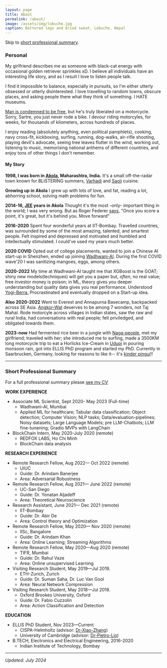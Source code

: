 ```yaml
---
layout: page
title: About
permalink: /about/
image: /assets/img/lobuche.jpg
caption: Battered legs and dried sweat. Lobuche, Nepal
---
```


Skip to [short professional summary](#prof).

### Personal
My girlfriend describes me as someone with black-cat energy with occasional golden retriever sprinkles xD.
I believe all individuals have an interesting life story, and as I result I love to listen people talk.

I find it impossible to balance, especially in pursuits, so I'm either utterly obsessed or utterly disinterested. I love travelling to random towns, obscure places, and asking people there what they think of something. I HATE museums. 

[Man is condemned to be free](https://www.goodreads.com/quotes/148810-man-is-condemned-to-be-free-condemned-because-he-did#:~:text=man%20is%20condemned%20to%20be%20free), but he's truly liberated on a motorcycle. Sorry, Sartre, you just never rode a bike. I devour
riding motorcyles, for weeks, for thousands of kilometers, across hundreds of places.

I enjoy reading (absolutely anything, even political pamphlets), cooking, navy cross-fit, kickboxing, surfing, running, dog-walks,
air-rifle shooting, playing devil's advocate, seeing tree leaves flutter in the wind, working out, listening to music, memorising national anthems of different countries, and enjoy tons of other things I don't remember.

#### My Story

**1998, I was born in [Akola](https://en.wikipedia.org/wiki/Akola), Maharashtra, India.** It's a small off-the-radar town known for BLISTERING summers, [Varhadi](https://hogr.app/blog/regional-cuisines-of-maharashtra/) and [Saoji](https://hogr.app/blog/regional-cuisines-of-maharashtra/) cuisine.

**Growing up in Akola** I grew up with lots of love, and fat, reading a lot, abhorring school, solving math problems for fun.

**2014-16, [JEE](https://en.wikipedia.org/wiki/Joint_Entrance_Examination_%E2%80%93_Advanced) years in Akola** Thought it's the most -only- important thing in the world; I was very wrong. But as Roger Federer [says](https://home.dartmouth.edu/news/2024/06/2024-commencement-address-roger-federer#:~:text=When%20you%E2%80%99re%20playing,clarity%20and%20focus.), "Once you score a point, it's great, but it's behind you. Move forward"

**2016-2020** Spent four wonderful years at IIT-Bombay. Travelled countries, was surrounded by some of the most amazing, talented, and smartest people. Felt inspired and depressed and motivated and humbled and intellectually stimulated. I could've used my years much better.

**2020 COVID** Opted out of college placements, wanted to join a Chinese AI start-up in Shenzhen, ended up joining [Wadhwani-AI](https://www.wadhwaniai.org/). During the first COVID wave'20 I was sanitizing mangoes, eggs, among others.

**2020-2022** My time at Wadhwani-AI taught me that XGBoost is the GOAT; shiny new models(techniques) will get you a paper but, *often*, no real value; free investor money is poison; in ML, theory gives you deeper understanding but quality data gives you real performance. Understood [Yogi-Berra.](https://www.brainyquote.com/quotes/yogi_berra_141506) Procrastinated and eventually dropped on a Start-up idea.

**Also 2020-2022**  Went to Everest and Annapurna Basecamp, backpacked across SE Asia. [Angkor-Wat](https://en.wikipedia.org/wiki/Angkor_Wat) deserves to be among 7 wonders, not Taj Mahal. Rode motorcyle across villages in Indian states, saw the raw and rural India, had conversations with real people; felt priviledged, and obligated towards them.

**2023-now** Had fermented rice beer in a jungle with [Naga-people](https://en.wikipedia.org/wiki/Naga_people), met my girlfriend; traveled with her; she introduced me to surfing, made a 3500KM long motorcycle trip to eat a Horlicks Ice-Cream in [Udupi](https://youtu.be/PIsPdbLTHUA?si=u7T4FgKZw_gPJGjD) in pouring monsoon rain, got into ELLIS PhD program and started my PhD. Currently in Saarbrucken, Germany, looking for reasons to like it-- it's [kinder pingui](https://www.kinder.com/de/de/kinder-pingui)!!

***

### <a name="prof"></a> Short Professional Summary

For a full professional summary please [see my CV]()


**WORK EXPERIENCE**
* Associate ML Scientist, Sept 2020- May 2023 (Full-time)
  - Wadhwani-AI, Mumbai
  - Applied ML for healthcare; Tabular data classification; Object detection; Computer Vision; NLP tasks; Data/evaluation-pipelines; Noisy datasets; Large Language Models; pre LLM-Chatbots; LLM fine-tunening; Gradio MVPs with LangChain
* BlockChain Intern, May 2020-July 2020 (remote)
  - REDFOX LABS, Ho Chi Minh
  - BlockChain data analysis

**RESEARCH EXPERIENCE**
* Remote Research Fellow, Aug 2022— Oct 2022 (remote)
  - UIUC
  - Guide: Dr. Arindam Banerjee
  - Area: Adversarial Robustness
* Remote Research Fellow, Aug 2021— June 2022 (remote)
  - UC-San Diego
  - Guide: Dr. Yonatan Aljadeff
  - Area: Theoretical Neuroscience
* Research Assistant, June 2021— Dec 2021 (remote)
  - IIT-Bombay
  - Guide: Dr. Abir De
  - Area: Control theory and Optimization
* Remote Research Fellow, May 2020— Nov 2020 (remote)
  - IISc, Bangalore
  - Guide: Dr. Arindam Khan
  - Area: Online Learning; Streaming Algorithms
* Remote Research Fellow, May 2020—Aug 2020 (remote)
  - TIFR, Mumbai
  - Guide: Dr. Rahul Vaze
  - Area: Online unsupervised Learning
* Visiting Research Student, May 2019—Jul 2019.
  - ETH-Zurich, Zurich
  - Guide: Dr. Suman Saha, Dr. Luc Van Gool
  - Area: Neural Network Compression
* Visiting Research Student, May 2018—Jul 2018.
  - Oxford Brookes University, Oxford
  - Guide: Dr. Fabio Cuzzolin
  - Area: Action Classification and Detection

**EDUCATION**
* ELLIS PhD Student, Nov 2023—Current
  - CISPA-Helmholtz (advisor: [Dr-Xiao-Zhang](https://xiao-zhang.net/))
  - University of Cambridge (advisor: [Dr-Pietro-Lio](https://www.cl.cam.ac.uk/~pl219/))
* B.TECH, Electronics and Electrical Engineering, 2016-2020
  - Indian Institute of Technology, Bombay

<!-- **HONORS**
* Wray Jackson Smith Scholarship, Government / Social Statistics Sections of the American Statistical Association (ASA), 2024.
* Honorable Mention, NSF Graduate Student Fellowships Program (GRFP), 2021
* Phi Beta Kappa & High Distinction in General Scholarship, UC Berkeley, 2017. -->


***

*Updated: July 2024*

[^1]: https://en.wikipedia.org/wiki/Akola
[^2]: [Thanks to the struggle of Chinese immigrants](https://en.wikipedia.org/wiki/United_States_v._Wong_Kim_Ark)
